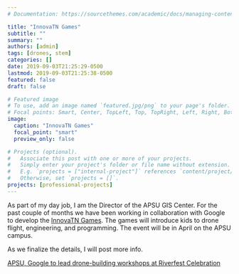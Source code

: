 ```yaml
---
# Documentation: https://sourcethemes.com/academic/docs/managing-content/

title: "InnovaTN Games"
subtitle: ""
summary: ""
authors: [admin]
tags: [drones, stem]
categories: []
date: 2019-09-03T21:25:29-0500
lastmod: 2019-09-03T21:25:38-0500
featured: false
draft: false

# Featured image
# To use, add an image named `featured.jpg/png` to your page's folder.
# Focal points: Smart, Center, TopLeft, Top, TopRight, Left, Right, BottomLeft, Bottom, BottomRight.
image:
  caption: "InnovaTN Games"
  focal_point: "smart"
  preview_only: false

# Projects (optional).
#   Associate this post with one or more of your projects.
#   Simply enter your project's folder or file name without extension.
#   E.g. `projects = ["internal-project"]` references `content/project/deep-learning/index.md`.
#   Otherwise, set `projects = []`.
projects: [professional-projects]
---
```


As part of my day job, I am the Director of the APSU GIS Center. For the past couple of months we have been working in collaboration with Google to develop the 
[InnovaTN Games](http://innovatn.org). The games will introduce kids to drone flight, engineering, and programming. The event will be in April on the APSU campus. 

As we finalize the details, I will post more info. 


[APSU, Google to lead drone-building workshops at Riverfest Celebration](https://clarksvillenow.com/local/apsu-google-to-lead-drone-building-workshops-at-riverfest-celebration/)